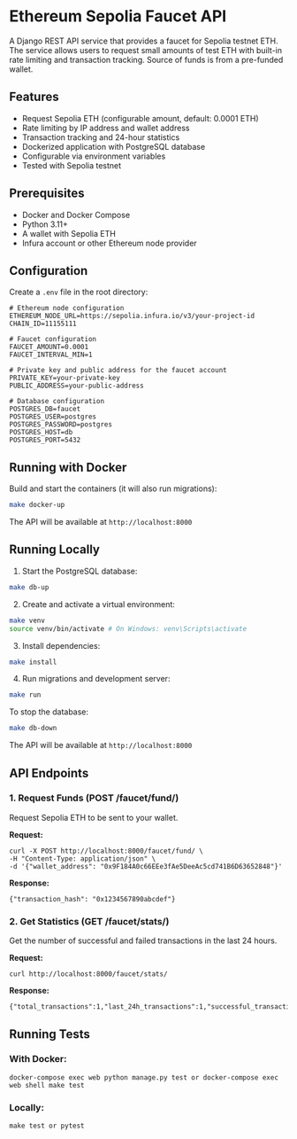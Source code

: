 # Ethereum Sepolia Faucet API

A Django REST API service that provides a faucet for Sepolia testnet ETH. The service allows users to request small amounts of test ETH with built-in rate limiting and transaction tracking.
Source of funds is from a pre-funded wallet.

## Features

- Request Sepolia ETH (configurable amount, default: 0.0001 ETH)
- Rate limiting by IP address and wallet address
- Transaction tracking and 24-hour statistics
- Dockerized application with PostgreSQL database
- Configurable via environment variables
- Tested with Sepolia testnet

## Prerequisites

- Docker and Docker Compose
- Python 3.11+
- A wallet with Sepolia ETH
- Infura account or other Ethereum node provider

## Configuration
Create a `.env` file in the root directory:

```
# Ethereum node configuration
ETHEREUM_NODE_URL=https://sepolia.infura.io/v3/your-project-id
CHAIN_ID=11155111

# Faucet configuration
FAUCET_AMOUNT=0.0001
FAUCET_INTERVAL_MIN=1

# Private key and public address for the faucet account
PRIVATE_KEY=your-private-key
PUBLIC_ADDRESS=your-public-address

# Database configuration
POSTGRES_DB=faucet
POSTGRES_USER=postgres
POSTGRES_PASSWORD=postgres
POSTGRES_HOST=db
POSTGRES_PORT=5432
```

## Running with Docker

Build and start the containers (it will also run migrations):
```bash
make docker-up
```

The API will be available at `http://localhost:8000`

## Running Locally

1. Start the PostgreSQL database:
```bash
make db-up
```

2. Create and activate a virtual environment:
```bash
make venv
source venv/bin/activate # On Windows: venv\Scripts\activate
```

3. Install dependencies:
```bash
make install
```

4. Run migrations and development server:
```bash
make run
```

To stop the database:
```bash
make db-down
```

The API will be available at `http://localhost:8000`

## API Endpoints

### 1. Request Funds (POST /faucet/fund/)

Request Sepolia ETH to be sent to your wallet.

**Request:**
```
curl -X POST http://localhost:8000/faucet/fund/ \
-H "Content-Type: application/json" \
-d '{"wallet_address": "0x9F184A0c66EEe3fAe5DeeAc5cd741B6D63652848"}'   
```

**Response:**
```
{"transaction_hash": "0x1234567890abcdef"}
```

### 2. Get Statistics (GET /faucet/stats/)

Get the number of successful and failed transactions in the last 24 hours.

**Request:**
```
curl http://localhost:8000/faucet/stats/
```
**Response:**
```
{"total_transactions":1,"last_24h_transactions":1,"successful_transactions":1,"failed_transactions":0}
```

## Running Tests

### With Docker:
```                 
docker-compose exec web python manage.py test or docker-compose exec web shell make test
```

### Locally:
```
make test or pytest
```


